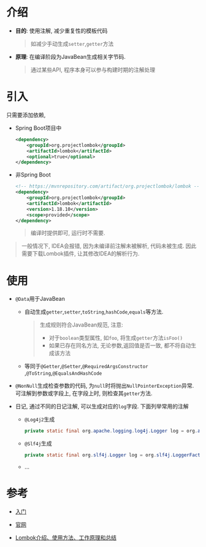 # 介绍

* **目的**: 使用注解, 减少重复性的模板代码

  > 如减少手动生成`setter`,`getter`方法

* **原理**: 在编译阶段为JavaBean生成相关字节码.

  > 通过某些API, 程序本身可以参与构建时期的注解处理

# 引入

只需要添加依赖, 

* Spring Boot项目中

    ```xml
    <dependency>
        <groupId>org.projectlombok</groupId>
        <artifactId>lombok</artifactId>
        <optional>true</optional>
    </dependency>
    ```

* 非Spring Boot

  ```xml
  <!-- https://mvnrepository.com/artifact/org.projectlombok/lombok -->
  <dependency>
      <groupId>org.projectlombok</groupId>
      <artifactId>lombok</artifactId>
      <version>1.18.10</version>
      <scope>provided</scope>
  </dependency>
  ```
  
  > 编译时提供即可, 运行时不需要.

> 一般情况下, IDEA会报错, 因为未编译前注解未被解析, 代码未被生成. 因此需要下载Lombok插件, 让其修改IDEA的解析行为. 

# 使用

* `@Data`用于JavaBean

  * 自动生成`getter`,`setter`,`toString`,`hashCode`,`equals`等方法. 

      > 生成规则符合JavaBean规范, 注意:
      >
      > * 对于`boolean`类型属性, 如`foo`, 将生成`getter`方法`isFoo()`
      > * 如果已存在同名方法, 无论参数,返回值是否一致, 都不将自动生成该方法
      
  * 等同于`@Getter`,`@Setter`,`@RequiredArgsConstructor` ,`@ToString`,`@EqualsAndHashCode`

* `@NonNull`生成检查参数的代码, 为`null`时将抛出`NullPointerException`异常. 可注解到参数或字段上, 在字段上时, 则检查其`getter`方法.

* 日记, 通过不同的日记注解, 可以生成对应的`log`字段. 下面列举常用的注解

  * `@Log4j2`生成

    ```java
    private static final org.apache.logging.log4j.Logger log = org.apache.logging.log4j.LogManager.getLogger(LogExample.class);
    ```

  * `@Slf4j`生成

    ```java
    private static final org.slf4j.Logger log = org.slf4j.LoggerFactory.getLogger(LogExample.class);
    ```

  * ...

# 参考

* [入门](https://objectcomputing.com/resources/publications/sett/january-2010-reducing-boilerplate-code-with-project-lombok)
* [官网](https://projectlombok.org/)

* [Lombok介绍、使用方法、工作原理和总结](http://www.yuanrengu.com/index.php/20180324.html)

